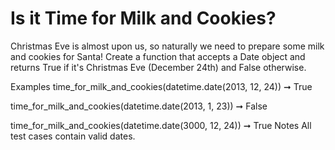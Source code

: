 # Is it Time for Milk and Cookies?

Christmas Eve is almost upon us, so naturally we need to prepare some milk and cookies for Santa! Create a function that accepts a Date object and returns True if it's Christmas Eve (December 24th) and False otherwise.

Examples
time_for_milk_and_cookies(datetime.date(2013, 12, 24)) ➞ True

time_for_milk_and_cookies(datetime.date(2013, 1, 23)) ➞ False

time_for_milk_and_cookies(datetime.date(3000, 12, 24)) ➞ True
Notes
All test cases contain valid dates.
